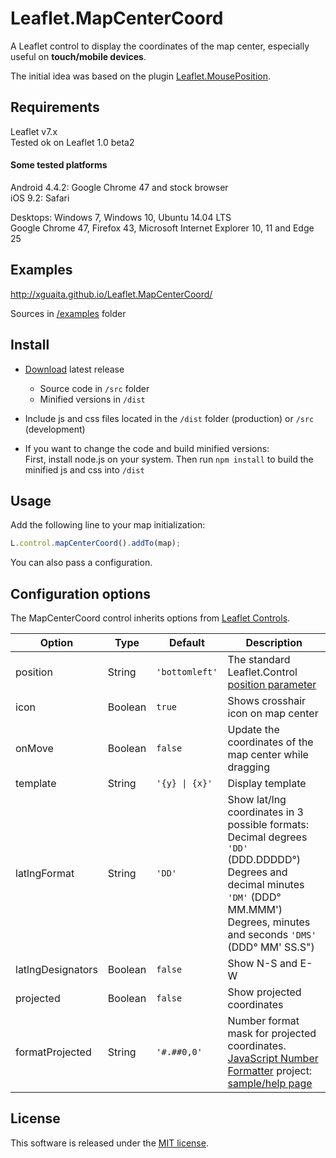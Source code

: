 # Leaflet.MapCenterCoord

A Leaflet control to display the coordinates of the map center, especially useful on **touch/mobile devices**.

The initial idea was based on the plugin [Leaflet.MousePosition](https://github.com/ardhi/Leaflet.MousePosition).

## Requirements

Leaflet v7.x  
Tested ok on Leaflet 1.0 beta2  

#### Some tested platforms

Android 4.4.2: Google Chrome 47 and stock browser  
iOS 9.2: Safari  

Desktops: Windows 7, Windows 10, Ubuntu 14.04 LTS  
Google Chrome 47, Firefox 43, Microsoft Internet Explorer 10, 11 and Edge 25  

## Examples

http://xguaita.github.io/Leaflet.MapCenterCoord/

Sources in [/examples](/xguaita/Leaflet.MapCenterCoord/tree/master/examples) folder

## Install

  + [Download](https://github.com/xguaita/Leaflet.MapCenterCoord/releases/latest) latest release  
    - Source code in `/src` folder  
    - Minified versions in `/dist`  

  + Include js and css files located in the `/dist` folder (production) or `/src` (development)

  + If you want to change the code and build minified versions:  
    First, install node.js on your system. Then run `npm install` to build the minified js and css into `/dist`

## Usage

Add the following line to your map initialization:

``` js
L.control.mapCenterCoord().addTo(map);
```
You can also pass a configuration.


## Configuration options

The MapCenterCoord control inherits options from [Leaflet Controls](http://leafletjs.com/reference.html#control-options).

| Option | Type | Default | Description
| --- | --- | --- | ---
| position | String | `'bottomleft'` | The standard Leaflet.Control [position parameter](http://leafletjs.com/reference.html#control-positions)
| icon | Boolean | `true` | Shows crosshair icon on map center
| onMove | Boolean | `false` | Update the coordinates of the map center while dragging
| template | String | <code>'{y} &#124; {x}'</code> | Display template
| latlngFormat | String | `'DD'` | Show lat/lng coordinates in 3 possible formats:<br>Decimal degrees `'DD'` (DDD.DDDDD°)<br>Degrees and decimal minutes `'DM'` (DDD° MM.MMM')<br>Degrees, minutes and seconds `'DMS'` (DDD° MM' SS.S")
| latlngDesignators | Boolean | `false` | Show N-S and E-W
| projected | Boolean | `false` | Show projected coordinates
| formatProjected | String | `'#.##0,0'` | Number format mask for projected coordinates.<br>[JavaScript Number Formatter](https://code.google.com/p/javascript-number-formatter/) project: [sample/help page](http://www.integraxor.com/developer/codes/js-formatter/format-sample.htm )


## License

This software is released under the [MIT license](http://opensource.org/licenses/mit-license.php).
